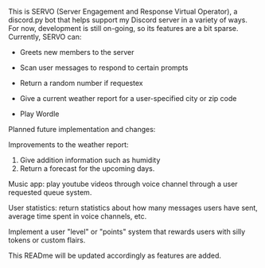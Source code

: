 This is SERVO (Server Engagement and Response Virtual Operator), a discord.py bot that helps support my Discord server in a variety of ways. For now, development is still on-going, so its features are a bit sparse. Currently, SERVO can:

- Greets new members to the server

- Scan user messages to respond to certain prompts

- Return a random number if requestex

- Give a current weather report for a user-specified city or zip code

- Play Wordle




Planned future implementation and changes:

Improvements to the weather report:
1. Give addition information such as humidity
2. Return a forecast for the upcoming days.

Music app: play youtube videos through voice channel through a user requested queue system.

User statistics: return statistics about how many messages users have sent, average time spent in voice channels, etc.

Implement a user "level" or "points" system that rewards users with silly tokens or custom flairs.


This READme will be updated accordingly as features are added.
